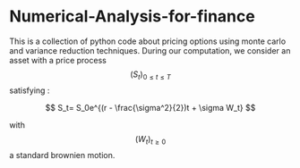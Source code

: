 # Numerical-Analysis-for-finance
This is a collection of python code about pricing options using monte carlo and variance reduction techniques.
During our computation, we consider an asset with a price process $$(S_t)_{0 \leq t \leq T}$$ satisfying :

$$
S_t= S_0e^{(r - \frac{\sigma^2}{2})t + \sigma W_t}
$$ 

with $$(W_t)_{t \geq 0 } $$ a standard brownien motion.
